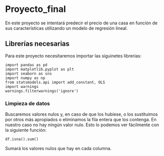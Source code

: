# Proyecto_final
En este proyecto se intentará predecir el precio de una casa en función de sus características utilizando un modelo de regresión lineal.

## Librerías necesarias
Para este proyecto necesitaremos importar las siguinetes librerías:
```python3
import pandas as pd
import matplotlib.pyplot as plt
import seaborn as sns
import numpy as np
from statsmodels.api import add_constant, OLS
import warnings
warnings.filterwarnings('ignore')
```

### Limpieza de datos
Buscaremos valores nulos y, en caso de que los hubiese, o los sustituimos por otros más apropiados o eliminamos la fila entera que los contenga. En nuestro caso no hay ningún valor nulo.
Esto lo podemos ver fácilmente con la siguiente función:
```
df.isna().sum()
```
Sumará los valores nulos que hay en cada columna.
